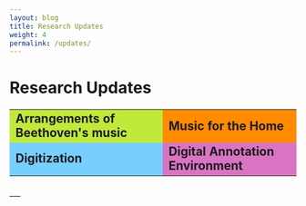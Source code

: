 ```yaml
---
layout: blog
title: Research Updates
weight: 4
permalink: /updates/
---
```

# Research Updates


<!-- <div style=
    "color:#063d0c;
    font-weight:bold;
    font-size:125%;
    line-height:1.5" > -->
<table style="font-weight:bold;font-size: 1.5em;24;border:0px;color:#1c1c1c">
  <tr>
    <td style="background-color:#C0E93C;border:0px;">Arrangements of Beethoven's music</td>
    <td style="background-color:#FF8B00;border:0px;">Music for the Home</td>
  </tr>
  <tr>
    <td style="background-color:#77CFFF;border:0px;">Digitization</td>
    <td style="background-color:#D974C3;border:0px;">Digital Annotation Environment</td>
  </tr>
</table>
___

<p style="text-align: right" style="font-size:12px;"/>
